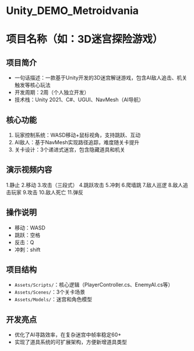 # Unity_DEMO_Metroidvania

# 项目名称（如：3D迷宫探险游戏）

## 项目简介  
- 一句话描述：一款基于Unity开发的3D迷宫解谜游戏，包含AI敌人追击、机关触发等核心玩法  
- 开发周期：2周（个人独立开发）  
- 技术栈：Unity 2021、C#、UGUI、NavMesh（AI导航）  

## 核心功能  
1. 玩家控制系统：WASD移动+鼠标视角，支持跳跃、互动  
2. AI敌人：基于NavMesh实现路径追踪，难度随关卡提升  
3. 关卡设计：3个递进式迷宫，包含隐藏道具和机关  

## 演示视频内容  
 1.静止
 2.移动
 3.攻击（三段式）
 4.跳跃攻击
 5.冲刺
 6.爬墙跳
 7.敌人巡逻
 8.敌人追击玩家
 9.攻击
 10.敌人死亡
 11.弹反
 

## 操作说明  
- 移动：WASD  
- 跳跃：空格  
- 反击：Q
- 冲刺：shift

## 项目结构  
- `Assets/Scripts/`：核心逻辑（PlayerController.cs、EnemyAI.cs等）  
- `Assets/Scenes/`：3个关卡场景  
- `Assets/Models/`：迷宫和角色模型  

## 开发亮点  
- 优化了AI寻路效率，在复杂迷宫中帧率稳定60+  
- 实现了道具系统的可扩展架构，方便新增道具类型  

